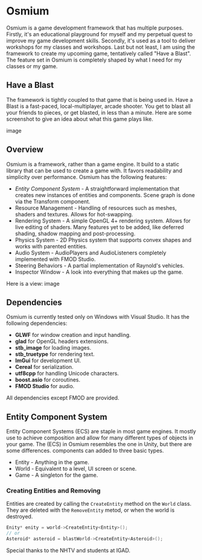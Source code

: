 # Osmium
Osmium is a game development framework that has multiple purposes. Firstly, it's an educational playground for myself and my perpetual quest to improve my game development skills. Secondly, it's used as a tool to deliver workshops for my classes and workshops. Last but not least, I am using the framework to create my upcoming game, tentatively called "Have a Blast". The feature set in Osmium is completely shaped by what I need for my classes or my game.

## Have a Blast
The framework is tightly coupled to that game that is being used in. Have a Blast is a fast-paced, local-multiplayer, arcade shooter. You get to blast all your friends to pieces, or get  blasted, in less than a minute. Here are some screenshot to give an idea about what this game plays like.

image

## Overview
Osmium is a framework, rather than a game engine. It build to a static library that can be used to create a game with. It favors readability and simplicity over performance. Osmium has the following features:
- *Entity Component System* - A straightforward implementation that creates new instances of entities and components. Scene graph is done via the Transform component.
- Resource Management - Handling of resources such as meshes, shaders and textures. Allows for hot-swapping.
- Rendering System - A simple OpenGL 4+ rendering system. Allows for live editing of shaders. Many features yet to be added, like deferred shading, shadow mapping and post-processing.
- Physics System - 2D Physics system that supports convex shapes and works with parented entities.
- Audio System - AudioPlayers and AudioListeners completely implemented with FMOD Studio.
- Steering Behaviors - A partial implementation of Raynold's vehicles.
- Inspector Window - A look into everything that makes up the game.

Here is a view:
image

## Dependencies
Osmium is currently tested only on Windows with Visual Studio. It has the following dependencies:
- **GLWF** for window creation and input handling.
- **glad** for OpenGL headers extensions.
- **stb_image** for loading images.
- **stb_truetype** for rendering text.
- **ImGui** for development UI.
- **Cereal** for serialization.
- **utf8cpp** for handling Unicode characters.
- **boost.asio** for coroutines.
- **FMOD Studio** for audio.

All dependencies except FMOD are provided.

## Entity Component System
Entity Component Systems (ECS) are staple in most game engines. It mostly use to achieve composition and allow for many different types of objects in your game. The (ECS) in Osmium resembles the one in Unity, but there are some differences. components can added to  three basic types.

- Entity - Anything in the game.
- World - Equivalent to a level, UI screen or scene.
- Game - A singleton for the game.

### Creating Entities and Removing
Entities are created by calling the `CreateEntity` method on the `World` class. They are deleted with the `RemoveEntity` metod, or when the world is destroyed.

```cpp
Enity* enity = world->CreateEntity<Entity>();
// or
Asteroid* asteroid = blastWorld->CreateEntity<Asteroid>();
```


Special thanks to the NHTV and students at IGAD.
